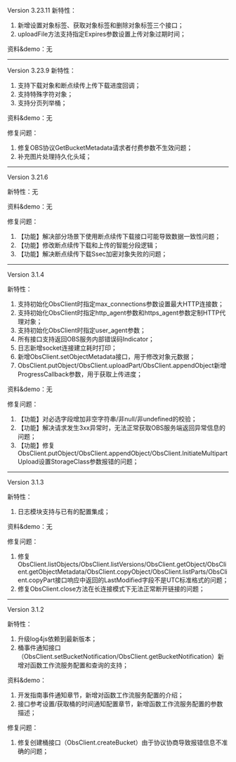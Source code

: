 ﻿Version 3.23.11
新特性：
1. 新增设置对象标签、获取对象标签和删除对象标签三个接口；
2. uploadFile方法支持指定Expires参数设置上传对象过期时间；

资料&demo：无

-----------------------------------------------------------------------------------

Version 3.23.9
新特性：
1. 支持下载对象和断点续传上传下载进度回调；
2. 支持特殊字符对象；
3. 支持分页列举桶；

资料&demo：无

修复问题：

1. 修复OBS协议GetBucketMetadata请求者付费参数不生效问题；
2. 补充图片处理持久化头域；

-----------------------------------------------------------------------------------

Version 3.21.6

新特性：无

资料&demo：无

修复问题：

1. 【功能】解决部分场景下使用断点续传下载接口可能导致数据一致性问题；
2. 【功能】修改断点续传下载和上传的智能分段逻辑；
3. 【功能】解决断点续传下载Ssec加密对象失败的问题；

----
Version 3.1.4

新特性：
1. 支持初始化ObsClient时指定max_connections参数设置最大HTTP连接数；
2. 支持初始化ObsClient时指定http_agent参数和https_agent参数定制HTTP代理对象；
3. 支持初始化ObsClient时指定user_agent参数；
4. 所有接口支持返回OBS服务内部错误码Indicator；
5. 日志新增socket连接建立耗时打印；
6. 新增ObsClient.setObjectMetadata接口，用于修改对象元数据；
7. ObsClient.putObject/ObsClient.uploadPart/ObsClient.appendObject新增ProgressCallback参数，用于获取上传进度；


资料&demo：无

修复问题：

1. 【功能】对必选字段增加非空字符串/非null/非undefined的校验；
2. 【功能】解决请求发生3xx异常时，无法正常获取OBS服务端返回异常信息的问题；
3. 【功能】修复ObsClient.putObject/ObsClient.appendObject/ObsClient.InitiateMultipartUpload设置StorageClass参数报错的问题；


-----------------------------------------------------------------------------------

Version 3.1.3

新特性：
1. 日志模块支持与已有的配置集成；

资料&demo：无

修复问题：
1. 修复ObsClient.listObjects/ObsClient.listVersions/ObsClient.getObject/ObsClient.getObjectMetadata/ObsClient.copyObject/ObsClient.listParts/ObsClient.copyPart接口响应中返回的LastModified字段不是UTC标准格式的问题；
2. 修复ObsClient.close方法在长连接模式下无法正常断开链接的问题；

-----------------------------------------------------------------------------------

Version 3.1.2

新特性：
1. 升级log4js依赖到最新版本；
2. 桶事件通知接口（ObsClient.setBucketNotification/ObsClient.getBucketNotification）新增对函数工作流服务配置和查询的支持；

资料&demo：
1. 开发指南事件通知章节，新增对函数工作流服务配置的介绍；
2. 接口参考设置/获取桶的时间通知配置章节，新增函数工作流服务配置的参数描述；

修复问题：
1. 修复创建桶接口（ObsClient.createBucket）由于协议协商导致报错信息不准确的问题；
